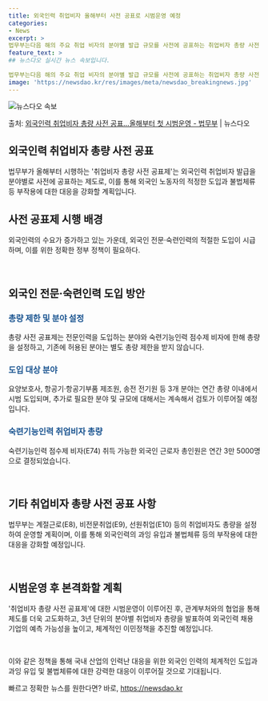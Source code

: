 ```yaml
---
title: 외국인력 취업비자 올해부터 사전 공표로 시범운영 예정
categories:
- News
excerpt: >
법무부는다음 해의 주요 취업 비자의 분야별 발급 규모를 사전에 공표하는 취업비자 총량 사전 공표제를 올해부터…
feature_text: >
## 뉴스다오 실시간 뉴스 속보입니다.

법무부는다음 해의 주요 취업 비자의 분야별 발급 규모를 사전에 공표하는 취업비자 총량 사전 공표제를 올해부터…
image: 'https://newsdao.kr/res/images/meta/newsdao_breakingnews.jpg'
---
```


![뉴스다오 속보](https://newsdao.kr/res/images/meta/newsdao_breakingnews.jpg)

<p>출처: <a href="https://newsdao.kr/2935" rel="dofollow">외국인력 취업비자 총량 사전 공표…올해부터 첫 시범운영 - 법무부</a> | 뉴스다오</p>

<h2>외국인력 취업비자 총량 사전 공표</h2>

법무부가 올해부터 시행하는 '취업비자 총량 사전 공표제'는 외국인력 취업비자 발급을 분야별로 사전에 공표하는 제도로, 이를 통해 외국인 노동자의 적정한 도입과 불법체류 등 부작용에 대한 대응을 강화할 계획입니다.

<h2 data-ke-size="size26">사전 공표제 시행 배경</h2>
외국인력의 수요가 증가하고 있는 가운데, 외국인 전문·숙련인력의 적절한 도입이 시급하며, 이를 위한 정확한 정부 정책이 필요하다.

<p data-ke-size="size16">&nbsp;</p>

<h2 data-ke-size="size26">외국인 전문·숙련인력 도입 방안</h2>
<h3><b><span style="color: #1a5490;">총량 제한 및 분야 설정</span></b></h3>
총량 사전 공표제는 전문인력을 도입하는 분야와 숙련기능인력 점수제 비자에 한해 총량을 설정하고, 기존에 허용된 분야는 별도 총량 제한을 받지 않습니다.

<h3><b><span style="color: #1a5490;">도입 대상 분야</span></b></h3>
요양보호사, 항공기·항공기부품 제조원, 송전 전기원 등 3개 분야는 연간 총량 이내에서 시범 도입되며, 추가로 필요한 분야 및 규모에 대해서는 계속해서 검토가 이루어질 예정입니다.

<h3><b><span style="color: #1a5490;">숙련기능인력 취업비자 총량</span></b></h3>
숙련기능인력 점수제 비자(E74) 취득 가능한 외국인 근로자 총인원은 연간 3만 5000명으로 결정되었습니다.

<p data-ke-size="size16">&nbsp;</p>

<h2 data-ke-size="size26">기타 취업비자 총량 사전 공표 사항</h2>
법무부는 계절근로(E8), 비전문취업(E9), 선원취업(E10) 등의 취업비자도 총량을 설정하여 운영할 계획이며, 이를 통해 외국인력의 과잉 유입과 불법체류 등의 부작용에 대한 대응을 강화할 예정입니다.

<p data-ke-size="size16">&nbsp;</p>

<h2 data-ke-size="size26">시범운영 후 본격화할 계획</h2>
'취업비자 총량 사전 공표제'에 대한 시범운영이 이루어진 후, 관계부처와의 협업을 통해 제도를 더욱 고도화하고, 3년 단위의 분야별 취업비자 총량을 발표하여 외국인력 채용 기업의 예측 가능성을 높이고, 체계적인 이민정책을 추진할 예정입니다.

<p data-ke-size="size16">&nbsp;</p>

이와 같은 정책을 통해 국내 산업의 인력난 대응을 위한 외국인 인력의 체계적인 도입과 과잉 유입 및 불법체류에 대한 강력한 대응이 이루어질 것으로 기대됩니다. 

빠르고 정확한 뉴스를 원한다면? 바로, <a href="https://newsdao.kr" rel="dofollow">https://newsdao.kr</a>


    
